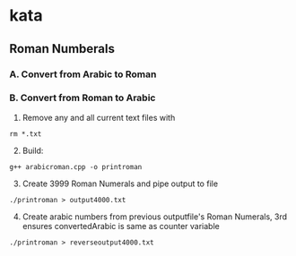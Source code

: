 # kata

## Roman Numberals

### A. Convert from Arabic to Roman

### B. Convert from Roman to Arabic

1. Remove any and all current text files with 

`rm *.txt`

2. Build:

`g++ arabicroman.cpp -o printroman`


3. Create 3999 Roman Numerals and pipe output to file

`./printroman > output4000.txt`

4. Create arabic numbers from previous outputfile's Roman Numerals, 3rd ensures convertedArabic is same as counter variable 

`./printroman > reverseoutput4000.txt`



